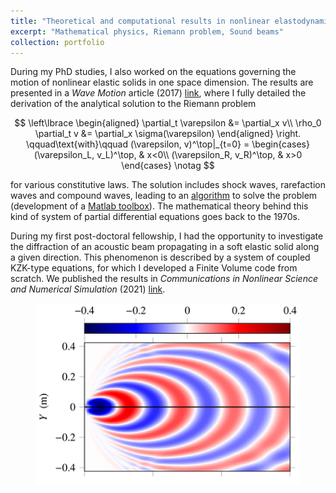 ```yaml
---
title: "Theoretical and computational results in nonlinear elastodynamics"
excerpt: "Mathematical physics, Riemann problem, Sound beams"
collection: portfolio
---
```


During my PhD studies, I also worked on the equations governing the motion of nonlinear elastic solids in one space dimension. The results are presented in a <i>Wave Motion</i> article (2017) [link](https://harold-berjamin.github.io/publication/2017-06-27-wamot), where I fully detailed the derivation of the analytical solution to the Riemann problem

$$
\left\lbrace
\begin{aligned}
\partial_t \varepsilon &= \partial_x v\\
\rho_0 \partial_t v &= \partial_x \sigma(\varepsilon)
\end{aligned}
\right.
\qquad\text{with}\qquad
(\varepsilon, v)^\top|_{t=0} = \begin{cases}
(\varepsilon_L, v_L)^\top, & x<0\\
(\varepsilon_R, v_R)^\top, & x>0
\end{cases}
\notag
$$

for various constitutive laws. The solution includes shock waves, rarefaction waves and compound waves, leading to an [algorithm](http://gchiavassa.perso.centrale-marseille.fr/RiemannElasto/) to solve the problem (development of a [Matlab toolbox](https://www.mathworks.com/matlabcentral/fileexchange/63424-riemannelasto1d)). The mathematical theory behind this kind of system of partial differential equations goes back to the 1970s.

During my first post-doctoral fellowship, I had the opportunity to investigate the diffraction of an acoustic beam propagating in a soft elastic solid along a given direction. This phenomenon is described by a system of coupled KZK-type equations, for which I developed a Finite Volume code from scratch. We published the results in <i>Communications in Nonlinear Science and Numerical Simulation</i> (2021) [link](https://harold-berjamin.github.io/publication/2021-09-08-cnsns).

<figure>
    <img src='/images/Elast.png'>
</figure>